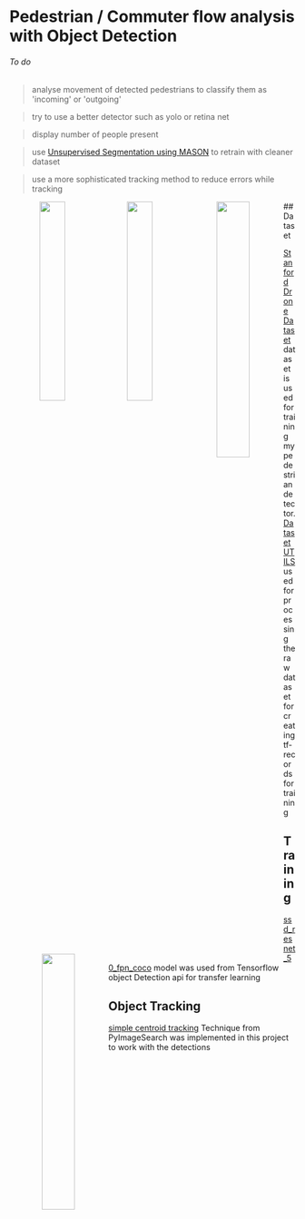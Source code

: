 #      Pedestrian / Commuter flow analysis with Object Detection


###### To do
> analyse movement of detected pedestrians to classify them as 'incoming' or 'outgoing'

> try to use a better detector such as yolo or retina net


> display number of people present 


> use [Unsupervised Segmentation using MASON](https://github.com/JosephKJ/MASON) to retrain with cleaner dataset

> use a more sophisticated tracking method to reduce errors while tracking

    
    
    

<p align="center">    
    
<img src="https://raw.githubusercontent.com/deeprajbasu/PedestrianFlowAnalysis/master/1.gif" width="30%" align="left" >   
<img src="https://raw.githubusercontent.com/deeprajbasu/PedestrianFlowAnalysis/master/4.gif" width="30%" align='left'>

<img src="https://raw.githubusercontent.com/deeprajbasu/PedestrianFlowAnalysis/master/2.gif" width="34%" align="left" >   
<img src="https://raw.githubusercontent.com/deeprajbasu/PedestrianFlowAnalysis/master/3.gif" width="34%" align='left'>


</p>




<div align="left">  
## Dataset

[Stanford Drone Dataset](https://cvgl.stanford.edu/projects/uav_data/) dataset is used for training my pedestrian detector.
[Dataset UTILS](https://github.com/JosephKJ/SDD-Utils) used for processing the raw dataset for creating tf-records for training 

## Training

[ssd_resnet_50_fpn_coco](https://github.com/tensorflow/models/blob/master/research/object_detection/g3doc/tf1_detection_zoo.md) model was used from Tensorflow object Detection api for transfer learning 

## Object Tracking 
[simple centroid tracking](https://www.pyimagesearch.com/2018/07/23/simple-object-tracking-with-opencv/) Technique from PyImageSearch was implemented in this project to work with the detections 

</div>  




